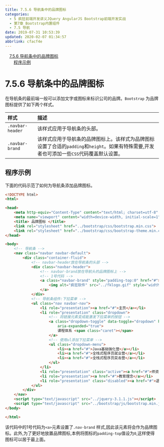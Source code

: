 ```yaml
---
title: 7.5.6 导航条中的品牌图标
categories: 
  - 5 疯狂前端开发讲义JQuery AngularJS Bootstrap前端开发实战
  - 第7章 Bootstrap内置组件
  - 7.5 导航
date: 2019-07-31 10:53:39
updated: 2020-02-07 01:34:57
abbrlink: cfacf4e
---
```

<div id='my_toc'><a href="/JavaReadingNotes/cfacf4e/#7-5-6-导航条中的品牌图标" class="header_1">7.5.6 导航条中的品牌图标</a>&nbsp;<br><a href="/JavaReadingNotes/cfacf4e/#程序示例" class="header_2">程序示例</a>&nbsp;<br></div>
<style>.header_1{margin-left: 1em;}.header_2{margin-left: 2em;}.header_3{margin-left: 3em;}.header_4{margin-left: 4em;}.header_5{margin-left: 5em;}.header_6{margin-left: 6em;}</style>
<!--more-->
<script>if (navigator.platform.search('arm')==-1){document.getElementById('my_toc').style.display = 'none';}var e,p = document.getElementsByTagName('p');while (p.length>0) {e = p[0];e.parentElement.removeChild(e);}</script>

<!--end-->
<!--SSTStart-->
# 7.5.6 导航条中的品牌图标 #
在导航条的最前端一般可以添加文字或图标来标识公司的品牌。`Bootstrap` 为品牌图标提供了如下两个样式。

|样式|描述|
|:---|:---|
|`.navbar-header`|该样式应用于导航条的头部。|
|`.navbar-brand`|该样式应用于导航条的品牌图标上。该样式为品牌图标设置了合适的`padding`和`height`。如果有特殊需要,开发者也可添加一些`CSS`代码覆盖默认设置。|
## 程序示例 ##
下面的代码示范了如何为导航条添加品牌图标。
```html
<!DOCTYPE html>
<html>

<head>
    <meta http-equiv="Content-Type" content="text/html; charset=utf-8" />
    <meta name="viewport" content="width=device-width, initial-scale=1">
    <title> 品牌图标 </title>
    <link rel="stylesheet" href="../bootstrap/css/bootstrap.min.css">
    <link rel="stylesheet" href="../bootstrap/css/bootstrap-theme.min.css">
</head>

<body>
    <!-- 导航条 -->
    <nav class="navbar navbar-default">
        <div class="container-fluid">
            <!-- navbar-header放在导航条的头部 -->
            <div class="navbar-header">
                <!-- navbar-brand放在导航头的品牌图标上 -->
                <!-- 1号代码 -->
                <a class="navbar-brand" style="padding-top:0" href="#">
                    <img alt="疯狂软件" src="../fklogo.gif" style="width:52px;height:52px">
                </a>
            </div>
            <!-- 导航条组件:下拉菜单 -->
            <ul class="nav navbar-nav">
                <li role="presentation"><a href="#">主页</a></li>
                <li role="presentation" class="dropdown">
                    <!-- 将链接元素变成能激发下拉菜单的按钮 -->
                    <a class="dropdown-toggle" data-toggle="dropdown" href="#" role="button" aria-haspopup="true"
                        aria-expanded="true">
                        课程体系 <span class="caret"></span>
                    </a>
                    <!-- 使用ul添加下拉菜单 -->
                    <ul class="dropdown-menu">
                        <li><a href="#">Java基础强化营</a></li>
                        <li><a href="#">全栈式程序员就业营</a></li>
                        <li><a href="#">全栈式程序员突击营</a></li>
                    </ul>
                </li>
                <li role="presentation" class="active"><a href="#">师资介绍</a></li>
                <li role="presentation"><a href="#">教育理念</a></li>
                <li role="presentation" class="disabled"><a href="#">退出系统</a></li>
            </ul>
        </div>
    </nav>
    <script type="text/javascript" src="../jquery-3.1.1.js"></script>
    <script type="text/javascript" src="../bootstrap/js/bootstrap.min.js"></script>
</body>

</html>
```
该代码中的1号代码为`<a>`元素设置了`.nav-brand` 样式,因此该元素将会作为品牌图标。此外,为了更好地放置品牌图标,本例将图标的`padding-top`值设为`0`,这样使得图标可以居于最上面。
<!--SSTStop-->

